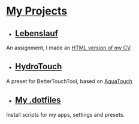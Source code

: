 
# [My Projects](https://github.com/dnnsmnstrr/dnnsmnstrr.github.io/myprojects)

- ## [Lebenslauf](lebenslauf.html)
An assignment, I made an [HTML version of my CV](lebenslauf.html).

- ## [HydroTouch](https://github.com/dnnsmnstrr/dotfiles/tree/master/bettertouchtool/HydroTouch)
A preset for BetterTouchTool, based on [AquaTouch]()

- ## [My .dotfiles](https://dnnsmnstrr.github.io/dotfiles/)
Install scripts for my apps, settings and presets.
